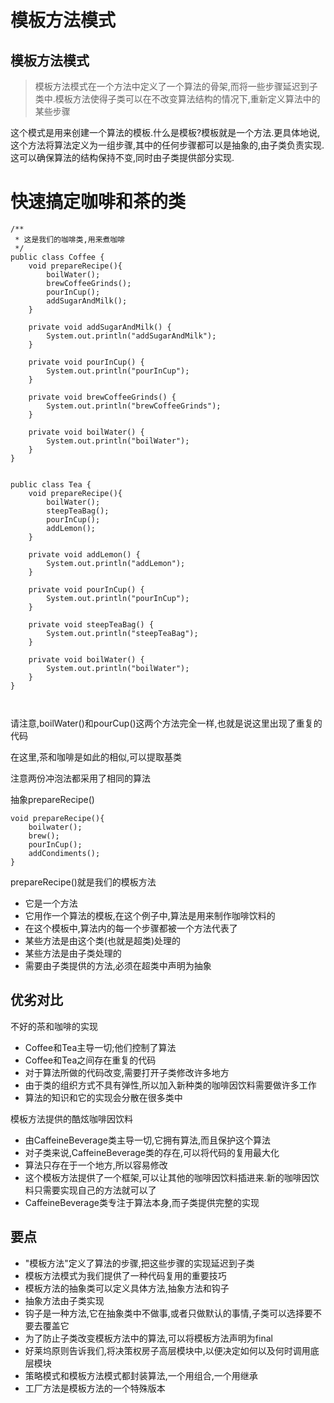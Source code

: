 # 模板方法模式


## 模板方法模式
>模板方法模式在一个方法中定义了一个算法的骨架,而将一些步骤延迟到子类中.模板方法使得子类可以在不改变算法结构的情况下,重新定义算法中的某些步骤

这个模式是用来创建一个算法的模板.什么是模板?模板就是一个方法.更具体地说,这个方法将算法定义为一组步骤,其中的任何步骤都可以是抽象的,由子类负责实现.这可以确保算法的结构保持不变,同时由子类提供部分实现.


# 快速搞定咖啡和茶的类

```
/**
 * 这是我们的咖啡类,用来煮咖啡
 */
public class Coffee {
    void prepareRecipe(){
        boilWater();
        brewCoffeeGrinds();
        pourInCup();
        addSugarAndMilk();
    }

    private void addSugarAndMilk() {
        System.out.println("addSugarAndMilk");
    }

    private void pourInCup() {
        System.out.println("pourInCup");
    }

    private void brewCoffeeGrinds() {
        System.out.println("brewCoffeeGrinds");
    }

    private void boilWater() {
        System.out.println("boilWater");
    }
}


public class Tea {
    void prepareRecipe(){
        boilWater();
        steepTeaBag();
        pourInCup();
        addLemon();
    }

    private void addLemon() {
        System.out.println("addLemon");
    }

    private void pourInCup() {
        System.out.println("pourInCup");
    }

    private void steepTeaBag() {
        System.out.println("steepTeaBag");
    }

    private void boilWater() {
        System.out.println("boilWater");
    }
}



```

请注意,boilWater()和pourCup()这两个方法完全一样,也就是说这里出现了重复的代码

在这里,茶和咖啡是如此的相似,可以提取基类


注意两份冲泡法都采用了相同的算法

抽象prepareRecipe()


```
void prepareRecipe(){
    boilwater();
    brew();
    pourInCup();
    addCondiments();
}

```



prepareRecipe()就是我们的模板方法
- 它是一个方法
- 它用作一个算法的模板,在这个例子中,算法是用来制作咖啡饮料的
- 在这个模板中,算法内的每一个步骤都被一个方法代表了
- 某些方法是由这个类(也就是超类)处理的
- 某些方法是由子类处理的
- 需要由子类提供的方法,必须在超类中声明为抽象


## 优劣对比
不好的茶和咖啡的实现
- Coffee和Tea主导一切;他们控制了算法
- Coffee和Tea之间存在重复的代码
- 对于算法所做的代码改变,需要打开子类修改许多地方
- 由于类的组织方式不具有弹性,所以加入新种类的咖啡因饮料需要做许多工作
- 算法的知识和它的实现会分散在很多类中

模板方法提供的酷炫咖啡因饮料
- 由CaffeineBeverage类主导一切,它拥有算法,而且保护这个算法
- 对子类来说,CaffeineBeverage类的存在,可以将代码的复用最大化
- 算法只存在于一个地方,所以容易修改
- 这个模板方法提供了一个框架,可以让其他的咖啡因饮料插进来.新的咖啡因饮料只需要实现自己的方法就可以了
- CaffeineBeverage类专注于算法本身,而子类提供完整的实现



## 要点
- "模板方法"定义了算法的步骤,把这些步骤的实现延迟到子类
- 模板方法模式为我们提供了一种代码复用的重要技巧
- 模板方法的抽象类可以定义具体方法,抽象方法和钩子
- 抽象方法由子类实现
- 钩子是一种方法,它在抽象类中不做事,或者只做默认的事情,子类可以选择要不要去覆盖它
- 为了防止子类改变模板方法中的算法,可以将模板方法声明为final
- 好莱坞原则告诉我们,将决策权房子高层模块中,以便决定如何以及何时调用底层模块
- 策略模式和模板方法模式都封装算法,一个用组合,一个用继承
- 工厂方法是模板方法的一个特殊版本


